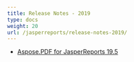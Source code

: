 ```yaml
---
title: Release Notes - 2019
type: docs
weight: 20
url: /jasperreports/release-notes-2019/
---
```


- [Aspose.PDF for JasperReports 19.5](/pdf/jasperreports/aspose-pdf-for-jasperreports-19-5/)
